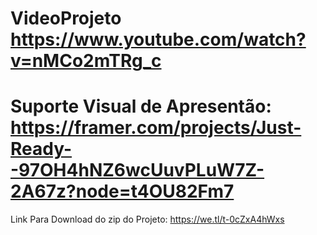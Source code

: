 # VideoProjeto https://www.youtube.com/watch?v=nMCo2mTRg_c
# Suporte Visual de Apresentão: https://framer.com/projects/Just-Ready--97OH4hNZ6wcUuvPLuW7Z-2A67z?node=t4OU82Fm7
Link Para Download do zip do Projeto: https://we.tl/t-0cZxA4hWxs

